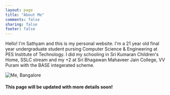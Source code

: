 ```yaml
---
layout: page
title: "About Me"
comments: false
sharing: false
footer: false
---
```


Hello! I'm Sathyam and this is my personal website. I'm a 21 year old final year undergraduate student pursing Computer Science & Engineering at PES Institute of Technology. I did my schooling in Sri Kumaran Children's Home, SSLC stream and my +2 at Sri Bhagawan Mahaveer Jain College, VV Puram with the BASE integerated scheme.  

![Me, Bangalore][1]

#### This page will be updated with more details soon!

[1]: http://dl.dropboxusercontent.com/u/30013949/sathyam-public.jpg